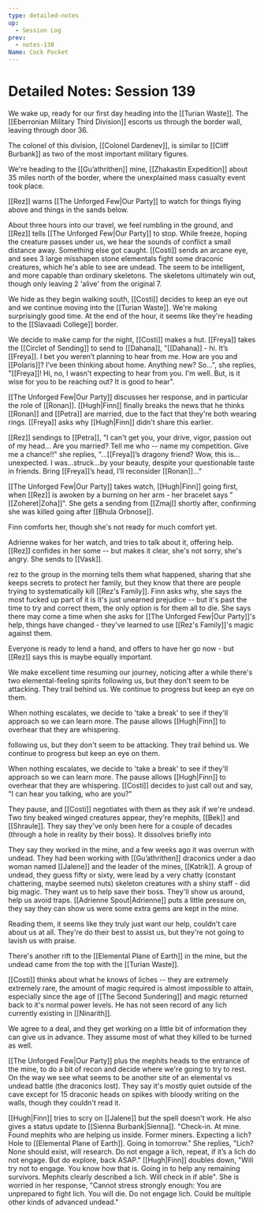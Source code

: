 ```yaml
---
type: detailed-notes
up:
  - Session Log
prev:
  - notes-138
Name: Cock Pocket
---
```

# Detailed Notes: Session 139

We wake up, ready for our first day heading into the [[Turian Waste]]. The [[Eberronian Military Third Division]] escorts us through the border wall, leaving through door 36. 

The colonel of this division, [[Colonel Dardenev]], is similar to [[Cliff Burbank]] as two of the most important military figures. 

We're heading to the [[Gu’athrithen]] mine, [[Zhakastin Expedition]] about 35 miles north of the border, where the unexplained mass casualty event took place. 

[[Rez]] warns [[The Unforged Few|Our Party]] to watch for things flying above and things in the sands below. 

About three hours into our travel, we feel rumbling in the ground, and [[Rez]] tells [[The Unforged Few|Our Party]] to stop. While freeze, hoping the creature passes under us, we hear the sounds of conflict a small distance away. Something else got caught. [[Costi]] sends an arcane eye, and sees 3 large misshapen stone elementals fight some draconic creatures, which he's able to see are undead. The seem to be intelligent, and more capable than ordinary skeletons. The skeletons ultimately win out, though only leaving 2 'alive' from the original 7.

We hide as they begin walking south, [[Costi]] decides to keep an eye out and we continue moving into the [[Turian Waste]]. We're making surprisingly good time. At the end of the hour, it seems like they're heading to the [[Slavaadi College]] border. 

We decide to make camp for the night, [[Costi]] makes a hut. [[Freya]] takes the [[Circlet of Sending]] to send to [[Dahana]], "[[Dahana]] - hi. It’s [[Freya]]. I bet you weren’t planning to hear from me. How are you and [[Polaris]]? I’ve been thinking about home. Anything new? So…", she replies, "[[Freya]]! Hi, no, I wasn't expecting to hear from you. I'm well. But, is it wise for you to be reaching out? It is good to hear".

[[The Unforged Few|Our Party]] discusses her response, and in particular the role of [[Ronan]]. [[Hugh|Finn]] finally breaks the news that he thinks [[Ronan]] and [[Petra]] are married, due to the fact that they're both wearing rings. [[Freya]] asks why [[Hugh|Finn]] didn't share this earlier.  

[[Rez]] sendings to [[Petra]], "I can't get you, your drive, vigor, passion out of my head... Are you married? Tell me who -- name my competition. Give me a chance!!" she replies, "…[[Freya]]’s dragony friend? Wow, this is…unexpected. I was…struck…by your beauty, despite your questionable taste in friends. Bring [[Freya]]’s head, I’ll reconsider [[Ronan]]…"

[[The Unforged Few|Our Party]] takes watch, [[Hugh|Finn]] going first, when [[Rez]] is awoken by a burning on her arm - her bracelet says "[[Zoheret|Zoha]]". She gets a sending from [[Zmaj]] shortly after, confirming she was killed going after [[Bhula Orbnose]]. 

Finn comforts her, though she's not ready for much comfort yet. 

Adrienne wakes for her watch, and tries to talk about it, offering help. [[Rez]] confides in her some -- but makes it clear, she's not sorry, she's angry. She sends to [[Vask]].

rez to the group in the morning tells them what happened, sharing that she keeps secrets to protect her family, but they know that there are people trying to systematically kill [[Rez's Family]]. Finn asks why, she says the most fucked up part of it is it's just unearned prejudice -- but it's past the time to try and correct them, the only option is for them all to die. She says there may come a time when she asks for [[The Unforged Few|Our Party]]'s help, things have changed - they've learned to use [[Rez's Family]]'s magic against them. 

Everyone is ready to lend a hand, and offers to have her go now - but [[Rez]] says this is maybe equally important. 

We make excellent time resuming our journey, noticing after a while there's two elemental-feeling spirits following us, but they don't seem to be attacking. They trail behind us. We continue to progress but keep an eye on them. 

When nothing escalates, we decide to 'take a break' to see if they'll approach so we can learn more. The pause allows [[Hugh|Finn]] to overhear that they are whispering. 

following us, but they don't seem to be attacking. They trail behind us. We continue to progress but keep an eye on them. 

When nothing escalates, we decide to 'take a break' to see if they'll approach so we can learn more. The pause allows [[Hugh|Finn]] to overhear that they are whispering. [[Costi]] decides to just call out and say, "I can hear you talking, who are you?"

They pause, and [[Costi]] negotiates with them as they ask if we're undead. Two tiny beaked winged creatures appear, they're mephits, [[Bek]] and [[Shraule]]. They say they've only been here for a couple of decades (through a hole in reality by their boss). It dissolves briefly into 

They say they worked in the mine, and a few weeks ago it was overrun with undead. They had been working with [[Gu’athrithen]] draconics under a dao woman named [[Jalene]] and the leader of the mines, [[Katrik]]. A group of undead, they guess fifty or sixty, were lead by a very chatty (constant chattering, maybe seemed nuts) skeleton creatures with a shiny staff - did big magic. They want us to help save their boss. They'll show us around, help us avoid traps. [[Adrienne Spout|Adrienne]] puts a little pressure on, they say they can show us were some extra gems are kept in the mine. 

Reading them, it seems like they truly just want our help, couldn't care about us at all. They're do their best to assist us, but they're not going to lavish us with praise. 

There's another rift to the [[Elemental Plane of Earth]] in the mine, but the undead came from the top with the [[Turian Waste]]. 

[[Costi]] thinks about what he knows of liches -- they are extremely extremely rare, the amount of magic required is almost impossible to attain, especially since the age of [[The Second Sundering]] and magic returned back to it's normal power levels. He has not seen record of any lich currently existing in [[Ninarith]]. 

We agree to a deal, and they get working on a little bit of information they can give us in advance. They assume most of what they killed to be turned as well. 

[[The Unforged Few|Our Party]] plus the mephits heads to the entrance of the mine, to do a bit of recon and decide where we're going to try to rest. On the way we see what seems to be another site of an elemental vs undead battle (the draconics lost). They say it's mostly quiet outside of the cave except for 15 draconic heads on spikes with bloody writing on the walls, though they couldn't read it. 

[[Hugh|Finn]] tries to scry on [[Jalene]] but the spell doesn't work. He also gives a status update to [[Sienna Burbank|Sienna]]. "Check-in. At mine. Found mephits who are helping us inside. Former miners. Expecting a lich? Hole to [[Elemental Plane of Earth]]. Going in tomorrow." She replies, "Lich? None should exist, will research. Do not engage a lich, repeat, if it’s a lich do not engage. But do explore, back ASAP." [[Hugh|Finn]] doubles down, "Will try not to engage. You know how that is. Going in to help any remaining survivors. Mephits clearly described a lich. Will check in if able". She is worried in her response, "Cannot stress strongly enough: You are unprepared to fight lich. You will die. Do not engage lich. Could be multiple other kinds of advanced undead."

